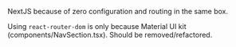 NextJS because of zero configuration and routing in the same box.

Using `react-router-dom` is only because Material UI kit (components/NavSection.tsx). Should be removed/refactored.
